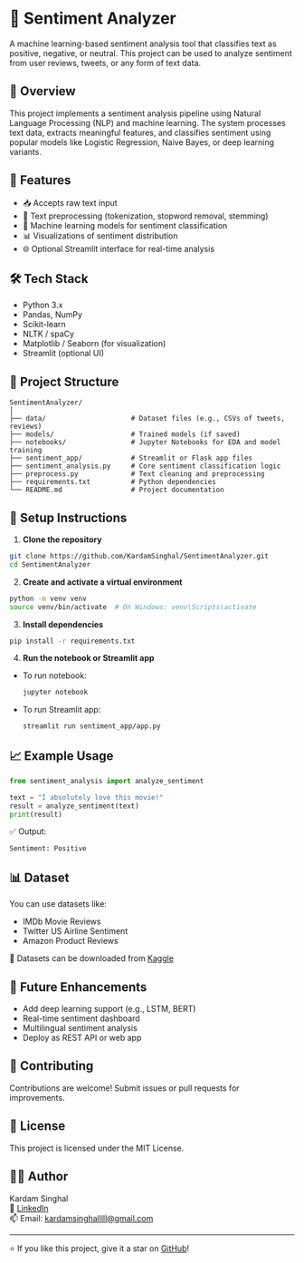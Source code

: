 # 💬 Sentiment Analyzer

A machine learning-based sentiment analysis tool that classifies text as positive, negative, or neutral. This project can be used to analyze sentiment from user reviews, tweets, or any form of text data.

## 📌 Overview

This project implements a sentiment analysis pipeline using Natural Language Processing (NLP) and machine learning. The system processes text data, extracts meaningful features, and classifies sentiment using popular models like Logistic Regression, Naive Bayes, or deep learning variants.

## 🚀 Features

- 📥 Accepts raw text input
- 🧼 Text preprocessing (tokenization, stopword removal, stemming)
- 🧠 Machine learning models for sentiment classification
- 📊 Visualizations of sentiment distribution
- 🌐 Optional Streamlit interface for real-time analysis

## 🛠️ Tech Stack

- Python 3.x
- Pandas, NumPy
- Scikit-learn
- NLTK / spaCy
- Matplotlib / Seaborn (for visualization)
- Streamlit (optional UI)

## 📂 Project Structure

```
SentimentAnalyzer/
│
├── data/                     # Dataset files (e.g., CSVs of tweets, reviews)
├── models/                   # Trained models (if saved)
├── notebooks/                # Jupyter Notebooks for EDA and model training
├── sentiment_app/            # Streamlit or Flask app files
├── sentiment_analysis.py     # Core sentiment classification logic
├── preprocess.py             # Text cleaning and preprocessing
├── requirements.txt          # Python dependencies
└── README.md                 # Project documentation
```

## 🧪 Setup Instructions

1. **Clone the repository**

```bash
git clone https://github.com/KardamSinghal/SentimentAnalyzer.git
cd SentimentAnalyzer
```

2. **Create and activate a virtual environment**

```bash
python -m venv venv
source venv/bin/activate  # On Windows: venv\Scripts\activate
```

3. **Install dependencies**

```bash
pip install -r requirements.txt
```

4. **Run the notebook or Streamlit app**

- To run notebook:
  ```bash
  jupyter notebook
  ```

- To run Streamlit app:
  ```bash
  streamlit run sentiment_app/app.py
  ```

## 📈 Example Usage

```python
from sentiment_analysis import analyze_sentiment

text = "I absolutely love this movie!"
result = analyze_sentiment(text)
print(result)
```

✅ Output:

```
Sentiment: Positive
```

## 📊 Dataset

You can use datasets like:
- IMDb Movie Reviews
- Twitter US Airline Sentiment
- Amazon Product Reviews

📎 Datasets can be downloaded from [Kaggle](https://www.kaggle.com/)

## 📌 Future Enhancements

- Add deep learning support (e.g., LSTM, BERT)
- Real-time sentiment dashboard
- Multilingual sentiment analysis
- Deploy as REST API or web app

## 🤝 Contributing

Contributions are welcome! Submit issues or pull requests for improvements.

## 📄 License

This project is licensed under the MIT License.

## 🙋‍♂️ Author

Kardam Singhal  
🔗 [LinkedIn](https://www.linkedin.com/in/kardamsinghal)  
📫 Email: kardamsinghalllll@gmail.com

---

⭐️ If you like this project, give it a star on [GitHub](https://github.com/KardamSinghal/SentimentAnalyzer)!
